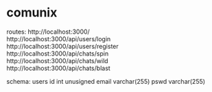 # comunix

routes:
http://localhost:3000/  
http://localhost:3000/api/users/login  
http://localhost:3000/api/users/register  
http://localhost:3000/api/chats/spin  
http://localhost:3000/api/chats/wild  
http://localhost:3000/api/chats/blast  

schema:
users
      id     int unusigned
      email  varchar(255) 
      pswd   varchar(255)